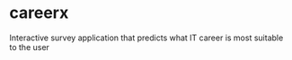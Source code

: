 # careerx

Interactive survey application that predicts what IT career is most suitable to the user
